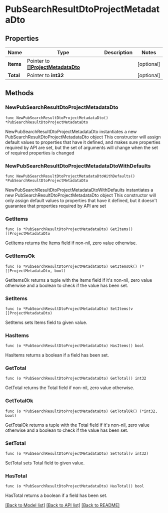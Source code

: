 # PubSearchResultDtoProjectMetadataDto

## Properties

Name | Type | Description | Notes
------------ | ------------- | ------------- | -------------
**Items** | Pointer to [**[]ProjectMetadataDto**](ProjectMetadataDto.md) |  | [optional] 
**Total** | Pointer to **int32** |  | [optional] 

## Methods

### NewPubSearchResultDtoProjectMetadataDto

`func NewPubSearchResultDtoProjectMetadataDto() *PubSearchResultDtoProjectMetadataDto`

NewPubSearchResultDtoProjectMetadataDto instantiates a new PubSearchResultDtoProjectMetadataDto object
This constructor will assign default values to properties that have it defined,
and makes sure properties required by API are set, but the set of arguments
will change when the set of required properties is changed

### NewPubSearchResultDtoProjectMetadataDtoWithDefaults

`func NewPubSearchResultDtoProjectMetadataDtoWithDefaults() *PubSearchResultDtoProjectMetadataDto`

NewPubSearchResultDtoProjectMetadataDtoWithDefaults instantiates a new PubSearchResultDtoProjectMetadataDto object
This constructor will only assign default values to properties that have it defined,
but it doesn't guarantee that properties required by API are set

### GetItems

`func (o *PubSearchResultDtoProjectMetadataDto) GetItems() []ProjectMetadataDto`

GetItems returns the Items field if non-nil, zero value otherwise.

### GetItemsOk

`func (o *PubSearchResultDtoProjectMetadataDto) GetItemsOk() (*[]ProjectMetadataDto, bool)`

GetItemsOk returns a tuple with the Items field if it's non-nil, zero value otherwise
and a boolean to check if the value has been set.

### SetItems

`func (o *PubSearchResultDtoProjectMetadataDto) SetItems(v []ProjectMetadataDto)`

SetItems sets Items field to given value.

### HasItems

`func (o *PubSearchResultDtoProjectMetadataDto) HasItems() bool`

HasItems returns a boolean if a field has been set.

### GetTotal

`func (o *PubSearchResultDtoProjectMetadataDto) GetTotal() int32`

GetTotal returns the Total field if non-nil, zero value otherwise.

### GetTotalOk

`func (o *PubSearchResultDtoProjectMetadataDto) GetTotalOk() (*int32, bool)`

GetTotalOk returns a tuple with the Total field if it's non-nil, zero value otherwise
and a boolean to check if the value has been set.

### SetTotal

`func (o *PubSearchResultDtoProjectMetadataDto) SetTotal(v int32)`

SetTotal sets Total field to given value.

### HasTotal

`func (o *PubSearchResultDtoProjectMetadataDto) HasTotal() bool`

HasTotal returns a boolean if a field has been set.


[[Back to Model list]](../README.md#documentation-for-models) [[Back to API list]](../README.md#documentation-for-api-endpoints) [[Back to README]](../README.md)


